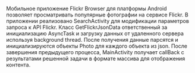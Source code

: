 Мобильное приложение Flickr Browser для платформы Android позволяет просматривать популярные фотографии на сервисе Flickr.
В приложении реализовано SearchActivity для модификации параметров запроса к API Flickr.
Класс GetFlickrJsonData ответственный за инициализацию AsyncTask и загрузку данных от удаленного сервера используя background thread. 
После получения данные парсятся и инициализируются объекты Photo для каждого объекта из json.
После завершения предыдущего процесса, MainActivity получает callBack с результатами решенной задачи в формате массива для отображения контента.
